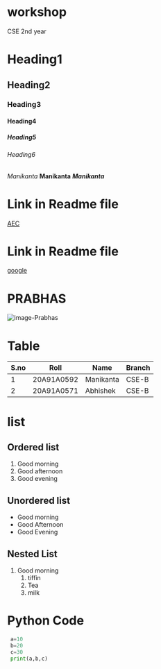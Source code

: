 # workshop
CSE 2nd year
# Heading1
## Heading2
### Heading3
#### Heading4
##### Heading5
###### Heading6
*Manikanta*
**Manikanta**
***Manikanta***
# Link in Readme file
[AEC](https://www.aec.edu.in/)
# Link in Readme file
[google](https://www.google.co.in/)
# PRABHAS
![image-Prabhas](https://www.filmibeat.com/wimg/desktop/2019/10/prabhas_23.jpg)

# Table
|S.no|Roll|Name|Branch|
|----|----|----|------|
|1|20A91A0592|Manikanta|CSE-B|
|2|20A91A0571|Abhishek|CSE-B|

# list
## Ordered list
1. Good morning
2. Good afternoon
3. Good evening
## Unordered list
- Good morning
- Good Afternoon
- Good Evening

## Nested List
1. Good morning
   1. tiffin
   2. Tea
   3. milk
  
# Python Code
``` python
 a=10
 b=20
 c=30
 print(a,b,c)
```
